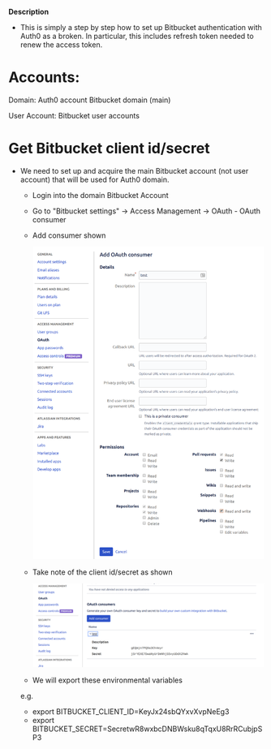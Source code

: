 **Description**

  - This is simply a step by step how to set up Bitbucket authentication with Auth0 as a broken.  In particular, this includes refresh token needed to renew the access token.

# Accounts:

Domain: 
    Auth0 account
    Bitbucket domain (main)

User Account:
    Bitbucket user accounts 

# Get Bitbucket client id/secret

   - We need to set up and acquire the main Bitbucket account (not user account) that will be used for Auth0 domain.
    
     * Login into the domain Bitbucket Account
     * Go to "Bitbucket settings" -> Access Management -> OAuth - OAuth consumer
     * Add consumer shown

       ![](oauth-consumer-1.png)

     * Take note of the client id/secret as shown

       ![](oauth-consumer-2.png)

     * We will export these environmental variables

     e.g.

       * export BITBUCKET_CLIENT_ID=KeyJx24sbQYxvXvpNeEg3
       * export BITBUCKET_SECRET=SecretwR8wxbcDNBWsku8qTqxU8RrRCubjpSP3
